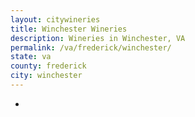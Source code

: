 ```yaml
---
layout: citywineries
title: Winchester Wineries
description: Wineries in Winchester, VA
permalink: /va/frederick/winchester/
state: va
county: frederick
city: winchester
---
```

-
